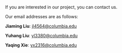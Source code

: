 
If you are interested in our project, you can contact us. 

Our email addresses are as follows:

**Jiaming Liu**: jl4564@columbia.edu

**Yuhang Liu**: yl3380@columbia.edu

**Yaqing Xie**: yx2316@columbia.edu

